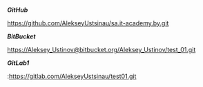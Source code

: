 ***GitHub***

<https://github.com/AlekseyUstsinau/sa.it-academy.by.git>

***BitBucket***

<https://Aleksey_Ustinov@bitbucket.org/Aleksey_Ustinov/test_01.git>

***GitLab1***

:<https://gitlab.com/AlekseyUstsinau/test01.git>


